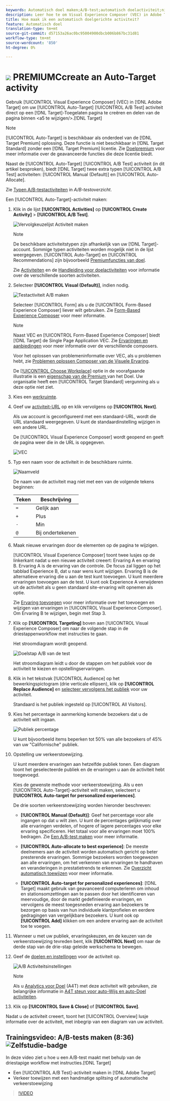 ```yaml
---
keywords: Automatisch doel maken;A/B-test;automatisch doelactiviteit;nieuwe a/b-activiteit;automatisch doel;automatisch doel voor persoonlijke ervaringen;gepersonaliseerd;optimalisatie
description: Leer hoe te om Visual Experience Composer (VEC) in Adobe Target te gebruiken om uw auto-Doel A/B activiteit van de Test direct op een Doel-Toegelaten pagina tot stand te brengen.
title: Hoe maak ik een automatisch doelgerichte activiteit?
feature: Automatisch doel
translation-type: tm+mt
source-git-commit: d57153a26ac0bc95004900dbcb006b867bc31d81
workflow-type: tm+mt
source-wordcount: '850'
ht-degree: 0%

---
```



# ![](/help/assets/premium.png) PREMIUMCcreate an Auto-Target activity

Gebruik [!UICONTROL Visual Experience Composer] (VEC) in [!DNL Adobe Target] om uw [!UICONTROL Auto-Target] [!UICONTROL A/B Test] activiteit direct op een [!DNL Target]-Toegelaten pagina te creëren en delen van de pagina binnen &lt;a5 te wijzigen/>.[!DNL Target]

>[!NOTE]
>
>[!UICONTROL Auto-Target] is beschikbaar als onderdeel van de  [!DNL Target Premium] oplossing. Deze functie is niet beschikbaar in [!DNL Target Standard] zonder een [!DNL Target Premium] licentie. Zie [Doelpremium](/help/c-intro/intro.md) voor meer informatie over de geavanceerde functies die deze licentie biedt.
>
>Naast de [!UICONTROL Auto-Target] [!UICONTROL A/B Test] activiteit (in dit artikel besproken), biedt [!DNL Target] twee extra typen [!UICONTROL A/B Test] activiteiten: [!UICONTROL Manual (Default)] en [!UICONTROL Auto-Allocate].
>
>Zie [Typen A/B-testactiviteiten](/help/c-activities/t-test-ab/test-ab.md#types) in *A/B-testoverzicht*.

Een [!UICONTROL Auto-Target]-activiteit maken:

1. Klik in de lijst **[!UICONTROL Activities]** op **[!UICONTROL Create Activity]** > **[!UICONTROL A/B Test]**.

   ![Vervolgkeuzelijst Activiteit maken](/help/c-activities/t-test-ab/t-test-create-ab/assets/ab_select-new.png)

   >[!NOTE]
   >
   >De beschikbare activiteitstypen zijn afhankelijk van uw [!DNL Target]-account. Sommige typen activiteiten worden mogelijk niet in de lijst weergegeven. [!UICONTROL Auto-Target] en [!UICONTROL Recommendations] zijn bijvoorbeeld [Premiumfuncties van doel](/help/c-intro/intro.md#premium).
   >
   >Zie [Activiteiten](/help/c-activities/activities.md) en de [Handleiding voor doelactiviteiten](/help/c-activities/target-activities-guide.md) voor informatie over de verschillende soorten activiteiten.

1. Selecteer **[!UICONTROL Visual (Default)]**, indien nodig.

   ![Testactiviteit A/B maken](/help/c-activities/t-test-ab/t-test-create-ab/assets/create-ab.png)

   Selecteer [!UICONTROL Form] als u de [!UICONTROL Form-Based Experience Composer] liever wilt gebruiken. Zie [Form-Based Experience Composer](/help/c-experiences/form-experience-composer.md) voor meer informatie.

   >[!NOTE]
   >
   >Naast VEC en [!UICONTROL Form-Based Experience Composer] biedt [!DNL Target] de Single Page Application VEC. Zie [Ervaringen en aanbiedingen](/help/c-experiences/experiences.md) voor meer informatie over de verschillende composers.
   >
   >Voor het oplossen van problemeninformatie over VEC, als u problemen hebt, zie [Problemen oplossen Composer van de Visuele Ervaring](/help/c-experiences/c-visual-experience-composer/r-troubleshoot-composer/troubleshoot-composer.md).
   >
   >De [[!UICONTROL Choose Workplace]](/help/administrating-target/c-user-management/property-channel/property-channel.md) optie in de voorafgaande illustratie is een [eigenschap van de Premium ](/help/c-intro/intro.md) van het Doel. Uw organisatie heeft een [!UICONTROL Target Standard] vergunning als u deze optie niet ziet.

1. Kies een [werkruimte](/help/administrating-target/c-user-management/property-channel/property-channel.md).

1. Geef uw [activiteit-URL](/help/c-activities/t-test-ab/t-test-create-ab/ab-activity-url.md) op en klik vervolgens op **[!UICONTROL Next]**.

   Als uw account is geconfigureerd met een standaard-URL, wordt die URL standaard weergegeven. U kunt de standaardinstelling wijzigen in een andere URL.

   De [!UICONTROL Visual Experience Composer] wordt geopend en geeft de pagina weer die in de URL is opgegeven.

   ![VEC](/help/c-activities/t-test-ab/t-test-create-ab/assets/vec-new.png)

1. Typ een naam voor de activiteit in de beschikbare ruimte.

   ![Naamveld](/help/c-activities/t-test-ab/t-test-create-ab/assets/ab_newname-new.png)

   De naam van de activiteit mag niet met een van de volgende tekens beginnen:

   | Teken | Beschrijving |
   |--- |--- |
   | `=` | Gelijk aan |
   | `+` | Plus |
   | `-` | Min |
   | `@` | Bij ondertekenen |

1. Maak nieuwe ervaringen door de elementen op de pagina te wijzigen.

   [!UICONTROL Visual Experience Composer] toont twee lusjes op de linkerkant nadat u een nieuwe activiteit creeert: Ervaring A en ervaring B. Ervaring A is de ervaring van de controle. De focus zal liggen op het tabblad Experience B, dat u naar wens kunt wijzigen. Ervaring B is de alternatieve ervaring die u aan de test kunt toevoegen. U kunt meerdere ervaringen toevoegen aan de test. U kunt ook Experience A verwijderen uit de activiteit als u geen standaard site-ervaring wilt opnemen als optie.

   Zie [Ervaring toevoegen](/help/c-activities/t-test-ab/t-test-create-ab/ab-add-experience.md) voor meer informatie over het toevoegen en wijzigen van ervaringen in [!UICONTROL Visual Experience Composer]. Om Ervaring B te wijzigen, begin met Stap 3.

1. Klik op **[!UICONTROL Targeting]** boven aan [!UICONTROL Visual Experience Composer] om naar de volgende stap in de driestappenworkflow met instructies te gaan.

   Het stroomdiagram wordt geopend.

   ![Doelstap A/B van de test](/help/c-activities/t-test-ab/t-test-create-ab/assets/ab_flow-new.png)

   Het stroomdiagram leidt u door de stappen om het publiek voor de activiteit te kiezen en opstellingservaringen.

1. Klik in het tekstvak [!UICONTROL Audience] op het bewerkingspictogram (drie verticale ellipsen), klik op **[!UICONTROL Replace Audience]** en [selecteer vervolgens het publiek](/help/c-activities/t-test-ab/t-test-create-ab/ab-audience.md) voor uw activiteit.

   Standaard is het publiek ingesteld op [!UICONTROL All Visitors].

1. Kies het percentage in aanmerking komende bezoekers dat u de activiteit wilt ingaan.

   ![Publiek percentage](/help/c-activities/t-test-ab/t-test-create-ab/assets/audperc-new.png)

   U kunt bijvoorbeeld items beperken tot 50% van alle bezoekers of 45% van uw &quot;Californische&quot; publiek.

1. Opstelling uw verkeerstoewijzing.

   U kunt meerdere ervaringen aan hetzelfde publiek tonen. Een diagram toont het geselecteerde publiek en de ervaringen u aan de activiteit hebt toegevoegd.

   Kies de gewenste methode voor verkeerstoewijzing. Als u een [!UICONTROL Auto-Target]-activiteit wilt maken, selecteert u **[!UICONTROL Auto-target for personalized experiences]**.

   De drie soorten verkeerstoewijzing worden hieronder beschreven:

   * **[!UICONTROL Manual (Default)]**: Geef het percentage voor alle ingangen op dat u wilt zien. U kunt de percentages gelijkmatig over alle ervaringen verdelen, of hogere of lagere percentages voor elke ervaring specificeren. Het totaal voor alle ervaringen moet 100% bedragen. Zie [Een A/B-test maken](/help/c-activities/t-test-ab/t-test-create-ab/test-create-ab.md) voor meer informatie.

   * **[!UICONTROL Auto-allocate to best experience]**: De meeste deelnemers aan de activiteit worden automatisch gericht op beter presterende ervaringen. Sommige bezoekers worden toegewezen aan alle ervaringen, om het verkennen van ervaringen te handhaven en veranderingen in prestatietrends te erkennen. Zie [Overzicht automatisch toewijzen](/help/c-activities/automated-traffic-allocation/automated-traffic-allocation.md) voor meer informatie.

   * **[!UICONTROL Auto-target for personalized experiences]**:  [!DNL Target] maakt gebruik van geavanceerd computerleren om inhoud en stationsomzettingen aan te passen door het identificeren van meervoudige, door de markt gedefinieerde ervaringen, en vervolgens de meest toegesneden ervaring aan bezoekers te bezorgen op basis van hun individuele klantprofielen en eerdere gedragingen van vergelijkbare bezoekers.
   U kunt ook op **[!UICONTROL Add]** klikken om een andere ervaring aan de activiteit toe te voegen.

1. Wanneer u met uw publiek, ervaringskeuzen, en de keuzen van de verkeerstoewijzing tevreden bent, klik **[!UICONTROL Next]** om naar de derde stap van de drie-stap geleide werkschema te bewegen.

1. Geef de [doelen en instellingen](/help/c-activities/t-test-ab/t-test-create-ab/ab-goals-and-settings.md) voor de activiteit op.

   ![A/B Activiteitsinstellingen](/help/c-activities/t-test-ab/t-test-create-ab/assets/ab_settings-new.png)

   >[!NOTE]
   >
   >Als u [Analytics voor Doel](/help/c-integrating-target-with-mac/a4t/a4t.md) (A4T) met deze activiteit wilt gebruiken, zie belangrijke informatie in [A4T steun voor auto-Wijs en auto-Doel activiteiten](/help/c-integrating-target-with-mac/a4t/a4t-at-aa.md).

1. Klik op **[!UICONTROL Save & Close]** of **[!UICONTROL Save]**.

Nadat u de activiteit creeert, toont het [!UICONTROL Overview] lusje informatie over de activiteit, met inbegrip van een diagram van uw activiteit.

## Trainingsvideo: A/B-tests maken (8:36) ![Zelfstudie-badge](/help/assets/tutorial.png)

In deze video ziet u hoe u een A/B-test maakt met behulp van de driestapige workflow met instructies.[!DNL Target]

* Een [!UICONTROL A/B Test]-activiteit maken in [!DNL Adobe Target]
* Verkeer toewijzen met een handmatige splitsing of automatische verkeerstoewijzing

>[!VIDEO](https://video.tv.adobe.com/v/17391)